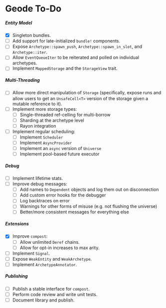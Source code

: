 # Geode To-Do

##### Entity Model

- [x] Singleton bundles.
- [ ] Add support for late-initialized `bundle!` components.
- [ ] Expose `Archetype::spawn_push`, `Archetype::spawn_in_slot`, and `Archetype::iter`.
- [ ] Allow `EventQueueIter` to be reiterated and polled on individual archetypes.
- [ ] Implement `MappedStorage` and the `StorageView` trait.

##### Multi-Threading

- [ ] Allow more direct manipulation of `Storage` (specifically, expose runs and allow users to get an `UnsafeCell<T>` version of the storage given a mutable reference to it).
- [ ] Implement more storage types:
  - [ ] Single-threaded ref-celling for multi-borrow
  - [ ] Sharding at the archetype level
  - [ ] Rayon integration
- [ ] Implement regular scheduling:
  - [ ] Implement `Scheduler`
  - [ ] Implement `AsyncProvider`
  - [ ] Implement an `async` version of `Universe`
  - [ ] Implement pool-based future executor

##### Debug

- [ ] Implement lifetime stats.
- [ ] Improve debug messages:
  - [ ] Add names to `Dependent` objects and log them out on disconnection
  - [ ] Add custom error hooks for the debugger
  - [ ] Log backtraces on error
  - [ ] Warnings for other forms of misuse (e.g. not flushing the universe)
  - [ ] Better/more consistent messages for everything else

##### Extensions

- [x] Improve `compost`:
  - [ ] Allow unlimited `Deref` chains.
  - [ ] Allow for opt-in increases to max arity.
- [ ] Implement `Signal`.
- [ ] Expose `WeakEntity` and `WeakArchetype`.
- [ ] Implement `ArchetypeAnnotator`.

##### Publishing

- [ ] Publish a stable interface for `compost`.
- [ ] Perform code review and write unit tests.
- [ ] Document library and publish.
